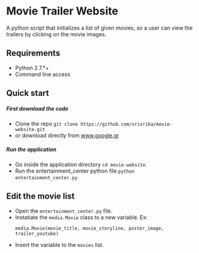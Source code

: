 # Movie Trailer Website 
A python script that initializes a list of given movies, so a user can view the trailers by clicking on the movie images. 
## Requirements
* Python 2.7.*+
* Command line access 
## Quick start
##### First download the code
* Clone the repo `git clone https://github.com/xrixrika/movie-website.git` 
* or download directly from www.google.gr
##### Run the application 
* Go inside the application directory `cd movie-website`.
* Run the entertainment_center python file `python entertainment_center.py`.
## Edit the movie list 
* Open the `entertainment_center.py` file.
* Instatiate the `media.Movie` class to a new variable. Ex:
    ```            
    media.Movie(movie_title, movie_storyline, poster_image, trailer_youtube)
    ```
* Insert the variable to the `movies` list.

